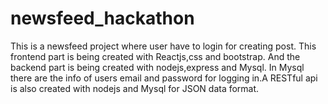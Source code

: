 # newsfeed_hackathon
This is a newsfeed project where user have to login for creating post. This frontend part is being created with Reactjs,css and bootstrap.
And the backend part is being created with nodejs,express and Mysql.
In Mysql there are the info of users email and password for logging in.A RESTful api is also created with nodejs and Mysql for JSON data format.
